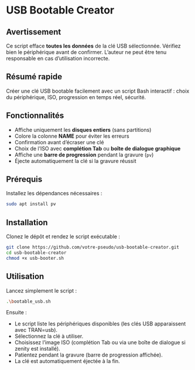 # USB Bootable Creator

## Avertissement

Ce script efface **toutes les données** de la clé USB sélectionnée.
Vérifiez bien le périphérique avant de confirmer. L’auteur ne peut être tenu responsable en cas d’utilisation incorrecte.

## Résumé rapide
Créer une clé USB bootable facilement avec un script Bash interactif : choix du périphérique, ISO, progression en temps réel, sécurité.

## Fonctionnalités

- Affiche uniquement les **disques entiers** (sans partitions)  
- Colore la colonne **NAME** pour éviter les erreurs  
- Confirmation avant d’écraser une clé  
- Choix de l’ISO avec **complétion Tab** ou **boîte de dialogue graphique**  
- Affiche une **barre de progression** pendant la gravure (`pv`)  
- Éjecte automatiquement la clé si la gravure réussit  

## Prérequis

Installez les dépendances nécessaires :  

```bash
sudo apt install pv
```

## Installation

Clonez le dépôt et rendez le script exécutable :
```bash
git clone https://github.com/votre-pseudo/usb-bootable-creator.git
cd usb-bootable-creator
chmod +x usb-booter.sh
```

## Utilisation

Lancez simplement le script :
```bash
.\bootable_usb.sh
```

Ensuite :

- Le script liste les périphériques disponibles (les clés USB apparaissent avec TRAN=usb).
- Sélectionnez la clé à utiliser.
- Choisissez l’image ISO (complétion Tab ou via une boîte de dialogue si zenity est installé).
- Patientez pendant la gravure (barre de progression affichée).
- La clé est automatiquement éjectée à la fin.
